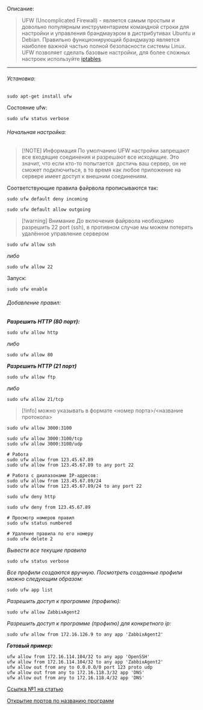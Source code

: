 Описание:

> UFW (Uncomplicated Firewall) - является самым простым и довольно  популярным инструментарием командной строки для настройки и управления брандмауэром в дистрибутивах Ubuntu и Debian. Правильно функционирующий брандмауэр является наиболее важной частью полной безопасности системы Linux. UFW позволяет сделать базовые настройки, для более сложных настроек используйте [iptables](https://1cloud.ru/help/security/ispolzovanie-iptables-na-linux).

---
###### Установка:
```
sudo apt-get install ufw
```

Состояние ufw:
```
sudo ufw status verbose
```

###### Начальная настройка:

> [!NOTE] Информация
> По умолчанию UFW настройки запрещают все входящие соединения и разрешают все исходящие. Это значит, что если кто-то попытается  достичь ваш сервер, он не сможет подключиться, в то время как любое приложение на сервере имеет доступ к внешним соединениям.  
 
Cоответствующие правила файрвола прописываются так:

```
sudo ufw default deny incoming

sudo ufw default allow outgoing
```

> [!warning] Внимание
> До включения файрвола необходимо разрешить 22 port (ssh), в противном случае мы можем потерять удалённое управление сервером

```
sudo ufw allow ssh
```
*либо*
```
sudo ufw allow 22
```

Запуск:

```
sudo ufw enable
```

###### Добавление правил:

***Разрешить HTTP (80 порт):***

```
sudo ufw allow http
```
*либо*
```
sudo ufw allow 80
```

***Разрешить HTTP (21 порт)***

```
sudo ufw allow ftp
```
*либо*
```
sudo ufw allow 21/tcp
```

> [!info]
> можно указывать в формате <номер порта>/<название протокола>

```
sudo ufw allow 3000:3100
```
```
sudo ufw allow 3000:3100/tcp
sudo ufw allow 3000:3100/udp
```

```
# Работа 
sudo ufw allow from 123.45.67.89
sudo ufw allow from 123.45.67.89 to any port 22
```

```
# Работа с диапазонами IP-адресов:
sudo ufw allow from 123.45.67.89/24
sudo ufw allow from 123.45.67.89/24 to any port 22
```

```
sudo ufw deny http
```
```
sudo ufw deny from 123.45.67.89
```

```
# Просмотр номеров правил
sudo ufw status numbered
```

```
# Удаление правила по его номеру
sudo ufw delete 2
```

*Вывести все текущие правила*

```
sudo ufw status verbose
```

*Все профили создаются вручную. Посмотреть созданные профили можно следующим образом:*

```
sudo ufw app list
```

*Разрешить доступ к программе (профилю):*

```
sudo ufw allow ZabbixAgent2
```

*Разрешить доступ к программе (профилю) для конкретного ip:*

```
sudo ufw allow from 172.16.126.9 to any app 'ZabbixAgent2'
```

***Готовый пример:***

```
ufw allow from 172.16.114.104/32 to any app 'OpenSSH'
ufw allow from 172.16.114.104/32 to any app 'ZabbixAgent2'
ufw allow out from any to 0.0.0.0/0 port 123 proto udp
ufw allow out from any to 172.16.118.3/32 app 'DNS'
ufw allow out from any to 172.16.118.4/32 app 'DNS'
```

[Ссылка №1 на статью](https://selectel.ru/blog/tutorials/how-to-configure-firewall-with-ufw-on-ubuntu-20/)

[Открытие портов по названию программ](https://1cloud.ru/help/security/ispolzovanie-utility-ufw-na-inux)